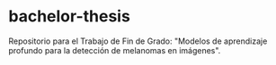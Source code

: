 # bachelor-thesis
Repositorio para el Trabajo de Fin de Grado: "Modelos de aprendizaje profundo para la detección de melanomas en imágenes".
